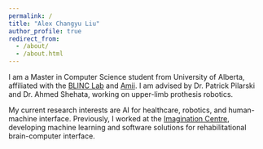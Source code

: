 ```yaml
---
permalink: /
title: "Alex Changyu Liu"
author_profile: true
redirect_from: 
  - /about/
  - /about.html
---
```



I am a Master in Computer Science student from University of Alberta, affiliated with the [BLINC Lab](https://blinclab.ca/) and [Amii](https://www.amii.ca/). I am advised by Dr. Patrick Pilarski and Dr. Ahmed Shehata, working on upper-limb prothesis robotics. 

My current research interests are AI for healthcare, robotics, and human-machine interface. Previously, I worked at the [Imagination Centre](https://www.imagination-centre.ca/), developing machine learning and software solutions for rehabilitational brain-computer interface.

